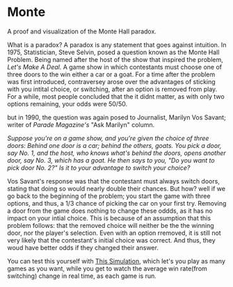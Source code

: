# Monte
A proof and visualization of the Monte Hall paradox.

What is a paradox? A paradox is any statement that goes against intuition.
In 1975, Statistician, Steve Selvin, posed a question known as the Monte Hall Problem. Being named after the host of the show that inspired the problem, *Let's Make A Deal.*
A game show in which contestants must choose one of three doors to the win either a car or a goat. For a time after the problem was first introduced, contraversey arose over the advantages of sticking with you intital choice, or switching, after an option is removed from play. For a while, most people concluded that the it didnt matter, as with only two options remaining, your odds were 50/50.

but in 1990, the question was again posed to Journalist, Marilyn Vos Savant; writer of *Parade Magazine's* "Ask Marilyn" column.

*Suppose you're on a game show, and you're given the choice of three doors: Behind one door is a car; behind the others, goats. You pick a door, say No. 1, and the host, who knows what's behind the doors, opens another door, say No. 3, which has a goat. He then says to you, "Do you want to pick door No. 2?" Is it to your advantage to switch your choice?*

Vos Savant's response was that the contestant must always switch doors, stating that doing so would nearly double their chances. But how? well if we go back to the beginning of the problem; you start the game with three options, and thus, a 1/3 chance of picking the car on your first try. Removing a door from the game does nothing to change these oddds, as it has no impact on your intial choice. This is because of an assumption that this problem follows: that the removed choice will neither be the the winning door, nor the player's selection. Even with an option rremoved, it is still not very likely that the contestant's initial choice was correct. And thus, they woud have better odds if they changed their answer.

You can test this yourself with [This Simulation](https://MatthewZenn.github.io/Monte), which let's you play as many games as you want, while you get to watch the average win rate(from switching) change in real time, as each game is run.
